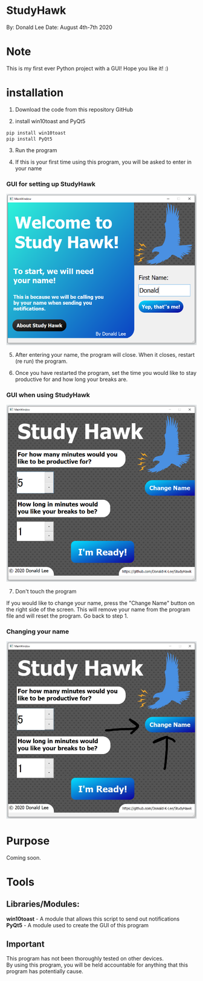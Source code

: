 # StudyHawk
By: Donald Lee
Date: August 4th-7th 2020

# Note
This is my first ever Python project with a GUI! Hope you like it! :) 

# installation
1. Download the code from this repository GitHub

2. install win10toast and PyQt5
```
pip install win10toast
pip install PyQt5
```
3. Run the program

4. If this is your first time using this program, you will be asked to enter in your name

### GUI for setting up StudyHawk
![SetUp](https://github.com/Donald-K-Lee/StudyHawk/blob/master/StudyHawkReadmeIMG/SetUpGUIImg.PNG)

5. After entering your name, the program will close. When it closes, restart (re run) the program.

6. Once you have restarted the program, set the time you would like to stay productive for and how long your breaks are.

### GUI when using StudyHawk
![GUI](https://github.com/Donald-K-Lee/StudyHawk/blob/master/StudyHawkReadmeIMG/GUI.PNG)

7. Don't touch the program

If you would like to change your name, press the "Change Name" button on the right side of the screen. This will remove your name from the program file and will reset the program. Go back to step 1. 

### Changing your name
![Change Name](https://github.com/Donald-K-Lee/StudyHawk/blob/master/StudyHawkReadmeIMG/ChangeName.jpg)

# Purpose
Coming soon.

# Tools
## Libraries/Modules:
**win10toast** - A module that allows this script to send out notifications
**PyQt5** - A module used to create the GUI of this program

## Important 
This program has not been thoroughly tested on other devices. 
</br>By using this program, you will be held accountable for anything that this program has potentially cause. 

